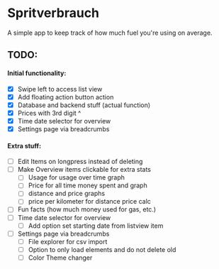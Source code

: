 #  Spritverbrauch

A simple app to keep track of how much fuel you're using on average.


## TODO:

#### Initial functionality:
- [x] Swipe left to access list view
- [x] Add floating action button action
- [x] Database and backend stuff (actual function)
- [x] Prices with 3rd digit ^
- [x] Time date selector for overview
- [x] Settings page via breadcrumbs

#### Extra stuff:
- [ ] Edit Items on longpress instead of deleting
- [ ] Make Overview items clickable for extra stats
    - [ ] Usage for usage over time graph
    - [ ] Price for all time money spent and graph
    - [ ] distance and price graphs
    - [ ] price per kilometer for distance price calc
- [ ] Fun facts (how much money used for gas, etc.)
- [ ] Time date selector for overview
    - [ ] Add option set starting date from listview item
- [ ] Settings page via breadcrumbs
    - [ ] File explorer for csv import
    - [ ] Option to only load elements and do not delete old
    - [ ] Color Theme changer